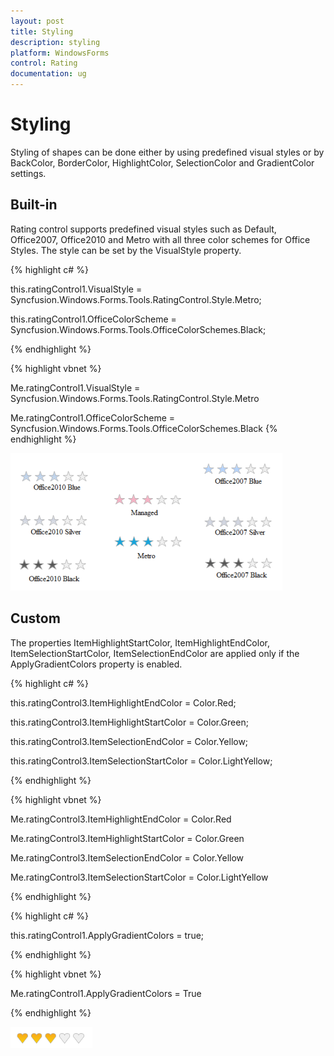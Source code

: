 ```yaml
---
layout: post
title: Styling
description: styling
platform: WindowsForms
control: Rating  
documentation: ug
---
```


# Styling

Styling of shapes can be done either by using predefined visual styles or by BackColor, BorderColor, HighlightColor, SelectionColor and GradientColor settings.

## Built-in

Rating control supports predefined visual styles such as Default, Office2007, Office2010 and Metro with all three color schemes for Office Styles. The style can be set by the VisualStyle property.

{% highlight c# %}

this.ratingControl1.VisualStyle = Syncfusion.Windows.Forms.Tools.RatingControl.Style.Metro;

this.ratingControl1.OfficeColorScheme = Syncfusion.Windows.Forms.Tools.OfficeColorSchemes.Black;

{% endhighlight %}



{% highlight vbnet %}

Me.ratingControl1.VisualStyle = Syncfusion.Windows.Forms.Tools.RatingControl.Style.Metro

Me.ratingControl1.OfficeColorScheme = Syncfusion.Windows.Forms.Tools.OfficeColorSchemes.Black
{% endhighlight %}


![](Styling_images/Styling_img1.png)



## Custom

The properties ItemHighlightStartColor, ItemHighlightEndColor, ItemSelectionStartColor, ItemSelectionEndColor are applied only if the ApplyGradientColors property is enabled.

{% highlight c# %}

this.ratingControl3.ItemHighlightEndColor = Color.Red;

this.ratingControl3.ItemHighlightStartColor = Color.Green;

this.ratingControl3.ItemSelectionEndColor = Color.Yellow;

this.ratingControl3.ItemSelectionStartColor = Color.LightYellow;

{% endhighlight %}

{% highlight vbnet %}

Me.ratingControl3.ItemHighlightEndColor = Color.Red

Me.ratingControl3.ItemHighlightStartColor = Color.Green

Me.ratingControl3.ItemSelectionEndColor = Color.Yellow

Me.ratingControl3.ItemSelectionStartColor = Color.LightYellow

{% endhighlight %}

{% highlight c# %}

this.ratingControl1.ApplyGradientColors = true;

{% endhighlight %}


{% highlight vbnet %}

Me.ratingControl1.ApplyGradientColors = True

{% endhighlight %}



![](Styling_images/Styling_img2.png)




